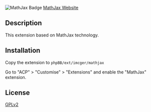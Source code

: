 ![MathJax Badge](https://www.mathjax.org/badge/badge.gif)
[MathJax Website](https://www.mathjax.org/)

## Description
This extension based on MathJax technology.

## Installation

Copy the extension to `phpBB/ext/imcger/mathjax`

Go to "ACP" > "Customise" > "Extensions" and enable the "MathJax" extension.

## License

[GPLv2](license.txt)
